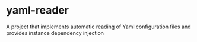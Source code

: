 # yaml-reader
A project that implements automatic reading of Yaml configuration files and provides instance dependency injection
